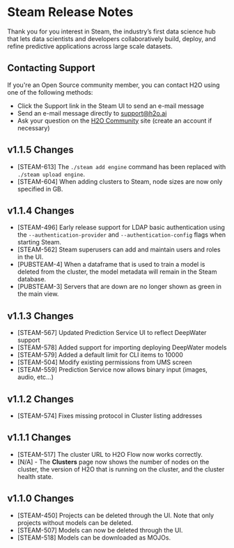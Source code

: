 # Steam Release Notes

Thank you for you interest in Steam, the industry’s first data science hub that lets data scientists and developers collaboratively build, deploy, and refine predictive applications across large scale datasets. 

## Contacting Support

If you're an Open Source community member, you can contact H2O using one of the following methods:

- Click the Support link in the Steam UI to send an e-mail message
- Send an e-mail message directly to <a href="mailto:support@h2o.ai">support@h2o.ai</a>
- Ask your question on the [H2O Community](https://community.h2o.ai/spaces/540/index.html) site (create an account if necessary)

## v1.1.5 Changes

- [STEAM-613] The ``./steam add engine`` command has been replaced with ``./steam upload engine``. 
- [STEAM-604] When adding clusters to Steam, node sizes are now only specified in GB.

## v1.1.4 Changes

- [STEAM-496] Early release support for LDAP basic authentication using the ``--authentication-provider`` and ``--authentication-config`` flags when starting Steam.
- [STEAM-562] Steam superusers can add and maintain users and roles in the UI.
- [PUBSTEAM-4] When a dataframe that is used to train a model is deleted from the cluster, the model metadata will remain in the Steam database.
- [PUBSTEAM-3] Servers that are down are no longer shown as green in the main view.

## v1.1.3 Changes

- [STEAM-567] Updated Prediction Service UI to reflect DeepWater support
- [STEAM-578] Added support for importing deploying DeepWater models
- [STEAM-579] Added a default limit for CLI items to 10000
- [STEAM-504] Modify existing permissions from UMS screen 
- [STEAM-559] Prediction Service now allows binary input (images, audio, etc...)

## v1.1.2 Changes

- [STEAM-574] Fixes missing protocol in Cluster listing addresses

## v1.1.1 Changes

- [STEAM-517] The cluster URL to H2O Flow now works correctly.
- [N/A] - The **Clusters** page now shows the number of nodes on the cluster, the version of H2O that is running on the cluster, and the cluster health state.  

## v1.1.0 Changes

- [STEAM-450] Projects can be deleted through the UI. Note that only projects without models can be deleted.
- [STEAM-507] Models can now be deleted through the UI.
- [STEAM-518] Models can be downloaded as MOJOs.


